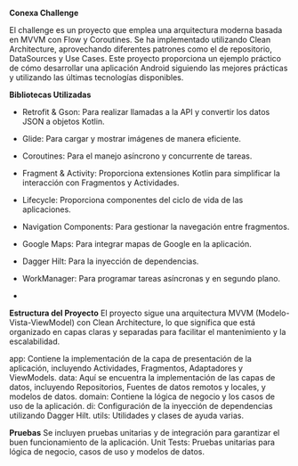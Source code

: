 **Conexa Challenge**

El challenge es un proyecto que emplea una arquitectura moderna basada en MVVM con Flow y Coroutines. Se ha implementado utilizando Clean Architecture, aprovechando diferentes patrones como el de repositorio, DataSources y Use Cases. Este proyecto proporciona un ejemplo práctico de cómo desarrollar una aplicación Android siguiendo las mejores prácticas y utilizando las últimas tecnologías disponibles.


**Bibliotecas Utilizadas**

- Retrofit & Gson: Para realizar llamadas a la API y convertir los datos JSON a objetos Kotlin.
- Glide: Para cargar y mostrar imágenes de manera eficiente.
- Coroutines: Para el manejo asíncrono y concurrente de tareas.
- Fragment & Activity: Proporciona extensiones Kotlin para simplificar la interacción con Fragmentos y Actividades.
- Lifecycle: Proporciona componentes del ciclo de vida de las aplicaciones.
- Navigation Components: Para gestionar la navegación entre fragmentos.
- Google Maps: Para integrar mapas de Google en la aplicación.
- Dagger Hilt: Para la inyección de dependencias.
- WorkManager: Para programar tareas asíncronas y en segundo plano.

- 
**Estructura del Proyecto**
El proyecto sigue una arquitectura MVVM (Modelo-Vista-ViewModel) con Clean Architecture, lo que significa que está organizado en capas claras y separadas para facilitar el mantenimiento y la escalabilidad.

app: Contiene la implementación de la capa de presentación de la aplicación, incluyendo Actividades, Fragmentos, Adaptadores y ViewModels.
data: Aquí se encuentra la implementación de las capas de datos, incluyendo Repositorios, Fuentes de datos remotos y locales, y modelos de datos.
domain: Contiene la lógica de negocio y los casos de uso de la aplicación.
di: Configuración de la inyección de dependencias utilizando Dagger Hilt.
utils: Utilidades y clases de ayuda varias.

**Pruebas**
Se incluyen pruebas unitarias y de integración para garantizar el buen funcionamiento de la aplicación.
Unit Tests: Pruebas unitarias para lógica de negocio, casos de uso y modelos de datos.
